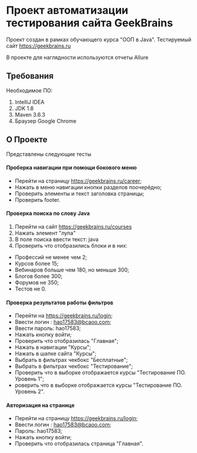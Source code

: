 # Проект автоматизации тестирования сайта GeekBrains

Проект создан в рамках обучающего курса "ООП в Java".
Тестируемый сайт https://geekbrains.ru

В проекте для наглядности используются отчеты Allure

## Требования

Необходимое ПО:
1. IntelliJ IDEA
2. JDK 1.8
3. Maven 3.6.3
4. Браузер Google Chrome

## О Проекте

Представлены следующие тесты

#### Проберка навигации при помощи бокового меню

- Перейти на страницу https://geekbrains.ru/career;
- Нажать в меню навигации кнопки разделов поочерёдно;
- Проверить элементы и текст заголовка страницы;
- Проверить footer.

#### Проверка поиска по слову Java

1. Перейти на сайт https://geekbrains.ru/courses
2. Нажать элемент "лупа"
3. В поле поиска ввести текст: java
4. Проверить что отобразились блоки и в них:
- Профессий не менее чем 2;
- Курсов более 15;
- Вебинаров больше чем 180, но меньше 300;
- Блогов более 300;
- Форумов не 350;
- Тестов не 0.

#### Проверка результатов работы фильтров

- Перейти на https://geekbrains.ru/login;
- Ввести логин : hao17583@bcaoo.com;
- Ввести пароль: hao17583;
- Нажать кнопку войти;
- Проверить что отобразилась "Главная";
- Нажать в навигации "Курсы";
- Нажать в шапке сайта "Курсы";
- Выбрать в фильтрах чекбокс "Бесплатные";
- Выбрать в фильтрах чекбокс "Тестирование";
- Проверить что в выборке отображается курсы "Тестирование ПО. Уровень 1";
- роверить что в выборке отображается курсы "Тестирование ПО. Уровень 2".

#### Авторизация на странице

- Перейти на страницу https://geekbrains.ru/login;
- Ввести логин : hao17583@bcaoo.com;
- Пароль: hao17583;
- Нажать кнопку войти;
- Проверить что отобразилась страница "Главная".